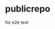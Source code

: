 # publicrepo
for e2e test














































































































































































































































































































































































































































































































































































































































































































































































































































































































































































































































































































































































































































































































































































































































































































































































































































































































































































































































































































































































































































































































































































































































































































































































































































































































































































































































































































































































































































































































































































































































































































































































































































































































































































































































































































































































































































































































































































































































































